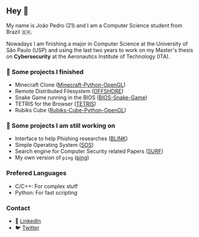 ## Hey 👋

My name is João Pedro (21) and I am a Computer Science student from Brazil 🇧🇷.

Nowadays I am finishing a major in Computer Science at the University of São Paulo (USP) and using the last two years to work on my Master's thesis on **Cybersecurity** at the Aeronautics Institute of Technology (ITA).

### 📎 Some projects I finished
- Minecraft Clone ([Minecraft-Python-OpenGL](https://github.com/joaofavoretti/Minecraft-Python-OpenGL))
- Remote Distributed Filesystem ([OFFSHORE](https://github.com/joaofavoretti/OFFSHORE))
- Snake Game running in the BIOS ([BIOS-Snake-Game](https://github.com/joaofavoretti/BIOS-Snake-Game))
- TETRIS for the Browser ([TETRIS](https://github.com/joaofavoretti/TETRIS))
- Rubiks Cube ([Rubiks-Cube-Python-OpenGL](https://github.com/joaofavoretti/Rubiks-Cube-Python-OpenGL))

### 🔭 Some projects I am still working on
- Interface to help Phishing researches ([BLINK](https://github.com/joaofavoretti/BLINK))
- Simple Operating System ([SOS](https://github.com/joaofavoretti/SOS))
- Search engine for Computer Security related Papers ([SURF](https://github.com/joaofavoretti/SURF))
- My own version of `ping` ([ping](https://github.com/joaofavoretti/ping))

### Prefered Languages
- C/C++: For complex stuff
- Python: For fast scripting

### Contact
- 💼 [LinkedIn](https://www.linkedin.com/in/jo%C3%A3o-pedro-favoretti/) 
- 🐦 [Twitter](https://twitter.com/jfavoretti)

<!--

Here are some ideas to get you started:

- 🔭 I’m currently working on ...
- 🌱 I’m currently learning ...
- 👯 I’m looking to collaborate on ...
- 🤔 I’m looking for help with ...
- 💬 Ask me about ...
- 📫 How to reach me: ...
- 😄 Pronouns: ...
- ⚡ Fun fact: ...
-->

